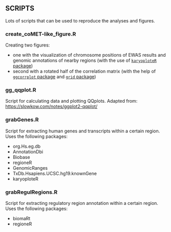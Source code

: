 ## SCRIPTS

Lots of scripts that can be used to reproduce the analyses and figures.

### create_coMET-like_figure.R

Creating two figures:

- one with the visualization of chromosome positions of EWAS results and
genomic annotations of nearby regions (with the use of 
[`karyoploteR` package](https://bernatgel.github.io/karyoploter_tutorial/))
- second with a rotated half of the correlation matrix (with the help of 
[`ggcorrplot` package](https://rpkgs.datanovia.com/ggcorrplot/) and 
[`grid` package](https://www.stat.auckland.ac.nz/~paul/grid/grid.html))

### gg_qqplot.R

Script for calculating data and plotting QQplots. Adapted from:
https://slowkow.com/notes/ggplot2-qqplot/

### grabGenes.R

Script for extracting human genes and transcripts within a certain region. Uses
the following packages:

- org.Hs.eg.db
- AnnotationDbi
- Biobase
- regioneR
- GenomicRanges
- TxDb.Hsapiens.UCSC.hg19.knownGene
- karyoploteR

### grabRegulRegions.R

Script for extracting regulatory region annotation within a certain region.
Uses the following packages:

- biomaRt
- regioneR

